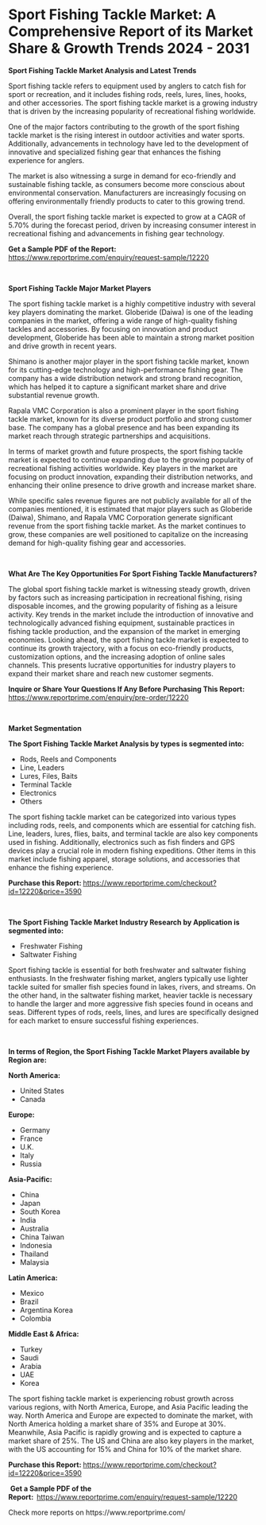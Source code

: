 <p><h1>Sport Fishing Tackle Market: A Comprehensive Report of its Market Share & Growth Trends 2024 - 2031</h1></p><p><strong>Sport Fishing Tackle Market Analysis and Latest Trends</strong></p>
<p><p>Sport fishing tackle refers to equipment used by anglers to catch fish for sport or recreation, and it includes fishing rods, reels, lures, lines, hooks, and other accessories. The sport fishing tackle market is a growing industry that is driven by the increasing popularity of recreational fishing worldwide. </p><p>One of the major factors contributing to the growth of the sport fishing tackle market is the rising interest in outdoor activities and water sports. Additionally, advancements in technology have led to the development of innovative and specialized fishing gear that enhances the fishing experience for anglers.</p><p>The market is also witnessing a surge in demand for eco-friendly and sustainable fishing tackle, as consumers become more conscious about environmental conservation. Manufacturers are increasingly focusing on offering environmentally friendly products to cater to this growing trend.</p><p>Overall, the sport fishing tackle market is expected to grow at a CAGR of 5.70% during the forecast period, driven by increasing consumer interest in recreational fishing and advancements in fishing gear technology.</p></p>
<p><strong>Get a Sample PDF of the Report:&nbsp;</strong> <a href="https://www.reportprime.com/enquiry/request-sample/12220">https://www.reportprime.com/enquiry/request-sample/12220</a></p>
<p>&nbsp;</p>
<p><strong>Sport Fishing Tackle Major Market Players</strong></p>
<p><p>The sport fishing tackle market is a highly competitive industry with several key players dominating the market. Globeride (Daiwa) is one of the leading companies in the market, offering a wide range of high-quality fishing tackles and accessories. By focusing on innovation and product development, Globeride has been able to maintain a strong market position and drive growth in recent years.</p><p>Shimano is another major player in the sport fishing tackle market, known for its cutting-edge technology and high-performance fishing gear. The company has a wide distribution network and strong brand recognition, which has helped it to capture a significant market share and drive substantial revenue growth.</p><p>Rapala VMC Corporation is also a prominent player in the sport fishing tackle market, known for its diverse product portfolio and strong customer base. The company has a global presence and has been expanding its market reach through strategic partnerships and acquisitions.</p><p>In terms of market growth and future prospects, the sport fishing tackle market is expected to continue expanding due to the growing popularity of recreational fishing activities worldwide. Key players in the market are focusing on product innovation, expanding their distribution networks, and enhancing their online presence to drive growth and increase market share.</p><p>While specific sales revenue figures are not publicly available for all of the companies mentioned, it is estimated that major players such as Globeride (Daiwa), Shimano, and Rapala VMC Corporation generate significant revenue from the sport fishing tackle market. As the market continues to grow, these companies are well positioned to capitalize on the increasing demand for high-quality fishing gear and accessories.</p></p>
<p>&nbsp;</p>
<p><strong>What Are The Key Opportunities For Sport Fishing Tackle Manufacturers?</strong></p>
<p><p>The global sport fishing tackle market is witnessing steady growth, driven by factors such as increasing participation in recreational fishing, rising disposable incomes, and the growing popularity of fishing as a leisure activity. Key trends in the market include the introduction of innovative and technologically advanced fishing equipment, sustainable practices in fishing tackle production, and the expansion of the market in emerging economies. Looking ahead, the sport fishing tackle market is expected to continue its growth trajectory, with a focus on eco-friendly products, customization options, and the increasing adoption of online sales channels. This presents lucrative opportunities for industry players to expand their market share and reach new customer segments.</p></p>
<p><strong>Inquire or Share Your Questions If Any Before Purchasing This Report:</strong> <a href="https://www.reportprime.com/enquiry/pre-order/12220">https://www.reportprime.com/enquiry/pre-order/12220</a></p>
<p>&nbsp;</p>
<p><strong>Market Segmentation</strong></p>
<p><strong>The Sport Fishing Tackle Market Analysis by types is segmented into:</strong></p>
<p><ul><li>Rods, Reels and Components</li><li>Line, Leaders</li><li>Lures, Files, Baits</li><li>Terminal Tackle</li><li>Electronics</li><li>Others</li></ul></p>
<p><p>The sport fishing tackle market can be categorized into various types including rods, reels, and components which are essential for catching fish. Line, leaders, lures, flies, baits, and terminal tackle are also key components used in fishing. Additionally, electronics such as fish finders and GPS devices play a crucial role in modern fishing expeditions. Other items in this market include fishing apparel, storage solutions, and accessories that enhance the fishing experience.</p></p>
<p><strong>Purchase this Report:&nbsp;</strong><a href="https://www.reportprime.com/checkout?id=12220&price=3590">https://www.reportprime.com/checkout?id=12220&price=3590</a></p>
<p>&nbsp;</p>
<p><strong>The Sport Fishing Tackle Market Industry Research by Application is segmented into:</strong></p>
<p><ul><li>Freshwater Fishing</li><li>Saltwater Fishing</li></ul></p>
<p><p>Sport fishing tackle is essential for both freshwater and saltwater fishing enthusiasts. In the freshwater fishing market, anglers typically use lighter tackle suited for smaller fish species found in lakes, rivers, and streams. On the other hand, in the saltwater fishing market, heavier tackle is necessary to handle the larger and more aggressive fish species found in oceans and seas. Different types of rods, reels, lines, and lures are specifically designed for each market to ensure successful fishing experiences.</p></p>
<p>&nbsp;</p>
<p><strong>In terms of Region, the Sport Fishing Tackle Market Players available by Region are:</strong></p>
<p>
    <p> <strong> North America: </strong>
        <ul>
            <li>United States</li>
            <li>Canada</li>
        </ul>
        </p> 
    <p> <strong> Europe: </strong>
        <ul>
            <li>Germany</li>
            <li>France</li>
            <li>U.K.</li>
            <li>Italy</li>
            <li>Russia</li>
        </ul>
        </p> 
    <p> <strong> Asia-Pacific: </strong>
        <ul>
            <li>China</li>
            <li>Japan</li>
            <li>South Korea</li>
            <li>India</li>
            <li>Australia</li>
            <li>China Taiwan</li>
            <li>Indonesia</li>
            <li>Thailand</li>
            <li>Malaysia</li>
        </ul>
        </p> 
    <p> <strong> Latin America: </strong>
        <ul>
            <li>Mexico</li>
            <li>Brazil</li>
            <li>Argentina Korea</li>
            <li>Colombia</li>
        </ul>
        </p> 
    <p> <strong> Middle East & Africa: </strong>
        <ul>
            <li>Turkey</li>
            <li>Saudi</li>
            <li>Arabia</li>
            <li>UAE</li>
            <li>Korea</li>
        </ul>
    </p>
    </p>
<p><p>The sport fishing tackle market is experiencing robust growth across various regions, with North America, Europe, and Asia Pacific leading the way. North America and Europe are expected to dominate the market, with North America holding a market share of 35% and Europe at 30%. Meanwhile, Asia Pacific is rapidly growing and is expected to capture a market share of 25%. The US and China are also key players in the market, with the US accounting for 15% and China for 10% of the market share.</p></p>
<p><strong>Purchase this Report: </strong><a href="https://www.reportprime.com/checkout?id=12220&price=3590">https://www.reportprime.com/checkout?id=12220&price=3590</a></p>
<p>&nbsp;<strong>Get a Sample PDF of the Report:&nbsp;&nbsp;</strong><a href="https://www.reportprime.com/enquiry/request-sample/12220">https://www.reportprime.com/enquiry/request-sample/12220</a></p>
<p><strong></strong></p>
<p>Check more reports on https://www.reportprime.com/</p>